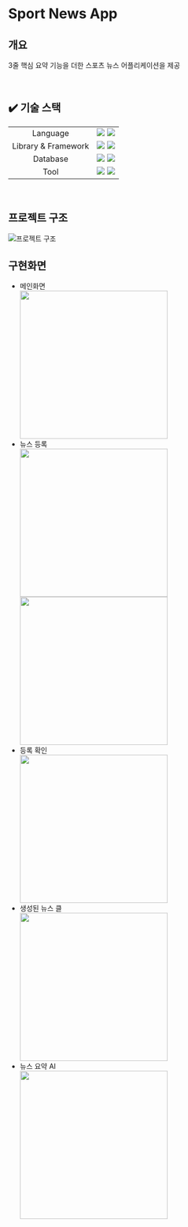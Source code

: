 # Sport News App

## 개요

3줄 핵심 요약 기능을 더한 스포츠 뉴스 어플리케이션을 제공

<br/>

## ✔️ 기술 스택
<div>
<table>
   <tr>
      <td colspan="2" align="center">
        Language
      </td>
      <td colspan="4">
        <img src="https://img.shields.io/badge/java-007396?style=for-the-badge&logo=java&logoColor=white">
        <img src="https://img.shields.io/badge/swift-F05138?style=for-the-badge&logo=swift&logoColor=white">
      </td>
   </tr>
   <tr>
      <td colspan="2" align="center">
        Library & Framework
      </td>
      <td colspan="4">
        <img src="https://img.shields.io/badge/springboot-6DB33F?style=for-the-badge&logo=springboot&logoColor=white"> 
        <img src="https://img.shields.io/badge/spring data jpa-6DB33F?style=for-the-badge&logo=springboot&logoColor=white"> 
      </td>
   </tr>
   <tr>
      <td colspan="2" align="center">
        Database
      </td>
      <td colspan="4">
        <img src="https://img.shields.io/badge/mysql-4479A1?style=for-the-badge&logo=mysql&logoColor=white">
        <img src="https://img.shields.io/badge/amazon rds-527FFF?style=for-the-badge&logo=amazonrds&logoColor=white">
      </td>
   </tr>
   <tr>
      <td colspan="2" align="center">
        Tool
      </td>
      <td colspan="4">
          <img src="https://img.shields.io/badge/intellijidea-000000?style=for-the-badge&logo=intellijidea&logoColor=white">
          <img src="https://img.shields.io/badge/xcode-147EFB?style=for-the-badge&logo=xcode&logoColor=white">
      </td>
   </tr>
</table>
</div>
<br/>

## 프로젝트 구조
![프로젝트 구조](https://github.com/jihohyeseong/IOS-mini-project/blob/main/image/%EA%B5%AC%EC%A1%B0.png)
<br/>

## 구현화면

<ul>
    <li>메인화면</li>
        <img src="https://github.com/jihohyeseong/IOS-mini-project/blob/main/image/%EB%A9%94%EC%9D%B8.png" width="300">
    <li>뉴스 등록</li>
        <img src="https://github.com/jihohyeseong/IOS-mini-project/blob/main/image/%EC%83%9D%EC%84%B1.png" width="300">
        <img src="https://github.com/jihohyeseong/IOS-mini-project/blob/main/image/%EC%83%9D%EC%84%B12.png" width="300">
    <li>등록 확인</li>
        <img src="https://github.com/jihohyeseong/IOS-mini-project/blob/main/image/%EC%A0%80%EC%9E%A5.png" width="300">
    <li>생성된 뉴스 클</li>
        <img src="https://github.com/jihohyeseong/IOS-mini-project/blob/main/image/%EA%B8%B0%EC%82%AC.png" width="300">
    <li>뉴스 요약 AI</li>
        <img src="https://github.com/jihohyeseong/IOS-mini-project/blob/main/image/%EC%9A%94%EC%95%BD.png" width="300">
</ul>
